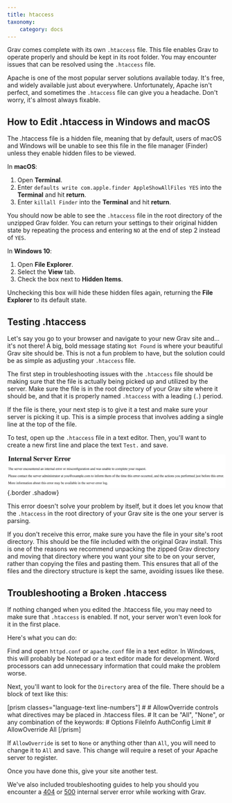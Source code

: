 ```yaml
---
title: htaccess
taxonomy:
    category: docs
---
```


Grav comes complete with its own `.htaccess` file. This file enables Grav to operate properly and should be kept in its root folder. You may encounter issues that can be resolved using the `.htaccess` file.

Apache is one of the most popular server solutions available today. It's free, and widely available just about everywhere. Unfortunately, Apache isn't perfect, and sometimes the `.htaccess` file can give you a headache. Don't worry, it's almost always fixable.

## How to Edit .htaccess in Windows and macOS

The .htaccess file is a hidden file, meaning that by default, users of macOS and Windows will be unable to see this file in the file manager (Finder) unless they enable hidden files to be viewed.

In **macOS**:

1. Open **Terminal**.
2. Enter `defaults write com.apple.finder AppleShowAllFiles YES` into the **Terminal** and hit **return**.
3. Enter `killall Finder` into the **Terminal** and hit **return**.

You should now be able to see the `.htaccess` file in the root directory of the unzipped Grav folder. You can return your settings to their original hidden state by repeating the process and entering `NO` at the end of step 2 instead of `YES`.

In **Windows 10**:

1. Open **File Explorer**.
2. Select the **View** tab.
3. Check the box next to **Hidden Items**.

Unchecking this box will hide these hidden files again, returning the **File Explorer** to its default state.

## Testing .htaccess

Let's say you go to your browser and navigate to your new Grav site and... it's not there! A big, bold message stating `Not Found` is where your beautiful Grav site should be. This is not a fun problem to have, but the solution could be as simple as adjusting your `.htaccess` file.

The first step in troubleshooting issues with the `.htaccess` file should be making sure that the file is actually being picked up and utilized by the server. Make sure the file is in the root directory of your Grav site where it should be, and that it is properly named `.htaccess` with a leading (`.`) period.

If the file is there, your next step is to give it a test and make sure your server is picking it up. This is a simple process that involves adding a single line at the top of the file.

To test, open up the `.htaccess` file in a text editor. Then, you'll want to create a new first line and place the text `Test.` and save.

![HTACCESS Test](test.png)  {.border .shadow}

This error doesn't solve your problem by itself, but it does let you know that the `.htaccess` in the root directory of your Grav site is the one your server is parsing.

If you don't receive this error, make sure you have the file in your site's root directory. This should be the file included with the original Grav install. This is one of the reasons we recommend unpacking the zipped Grav directory and moving that directory where you want your site to be on your server, rather than copying the files and pasting them. This ensures that all of the files and the directory structure is kept the same, avoiding issues like these.

## Troubleshooting a Broken .htaccess

If nothing changed when you edited the .htaccess file, you may need to make sure that `.htaccess` is enabled. If not, your server won't even look for it in the first place.

Here's what you can do:

Find and open `httpd.conf` or `apache.conf` file in a text editor. In Windows, this will probably be Notepad or a text editor made for development. Word processors can add unnecessary information that could make the problem worse.

Next, you'll want to look for the `Directory` area of the file. There should be a block of text like this:

[prism classes="language-text line-numbers"]
    #
    # AllowOverride controls what directives may be placed in .htaccess files.
    # It can be "All", "None", or any combination of the keywords:
    #   Options FileInfo AuthConfig Limit
    #
    AllowOverride All
[/prism]

If `AllowOverride` is set to `None` or anything other than `All`, you will need to change it to `All` and save. This change will require a reset of your Apache server to register.

Once you have done this, give your site another test.

We've also included troubleshooting guides to help you should you encounter a [404](../page-not-found) or [500](../internal-server-error) internal server error while working with Grav.
